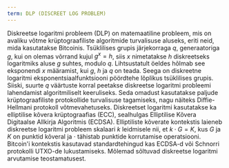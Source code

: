 ```yaml
---
term: DLP (DISCREET LOG PROBLEM)
---
```


Diskreetse logaritmi probleem (DLP) on matemaatiline probleem, mis on avaliku võtme krüptograafiliste algoritmide turvalisuse aluseks, eriti neid, mida kasutatakse Bitcoinis. Tsüklilises grupis järjekorraga $q$, generaatoriga $g$, kui on olemas võrrand kujul $g^x = h$, siis $x$ nimetatakse $h$ diskreetseks logaritmiks aluse $g$ suhtes, modulo $q$. Lihtsustatult öeldes hõlmab see eksponendi $x$ määramist, kui $g$, $h$ ja $q$ on teada. Seega on diskreetne logaritmi eksponentsiaalfunktsiooni pöördtehe lõplikus tsüklilises grupis. Siiski, suurte $q$ väärtuste korral peetakse diskreetse logaritmi probleemi lahendamist algoritmiliselt keeruliseks. Seda omadust kasutatakse paljude krüptograafiliste protokollide turvalisuse tagamiseks, nagu näiteks Diffie-Hellmani protokoll võtmevahetuseks. Diskreetset logaritmi kasutatakse ka elliptilise kõvera krüptograafias (ECC), sealhulgas Elliptilise Kõvera Digitaalse Allkirja Algoritmis (ECDSA). Elliptiliste kõverate kontekstis laieneb diskreetse logaritmi probleem skalaari $k$ leidmisele nii, et $k \cdot G = K$, kus $G$ ja $K$ on punktid kõveral ja $\cdot$ tähistab punktide korrutamise operatsiooni. Bitcoin'i kontekstis kasutavad standardtehingud kas ECDSA-d või Schnorri protokolli UTXO-de lukustamiseks. Mõlemad sõltuvad diskreetse logaritmi arvutamise teostamatusest.